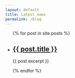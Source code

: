 ```yaml
---
layout: default
title: Latest news
permalink: /blog
---
```

<div class="latest-posts">
  <ul>
    {% for post in site.posts %}
      <li>
        <h2><a href="{{ post.url }}">{{ post.title }}</a></h2>
        <p>{{ post.excerpt }}</p>
      </li>
    {% endfor %}
  </ul>
</div>
